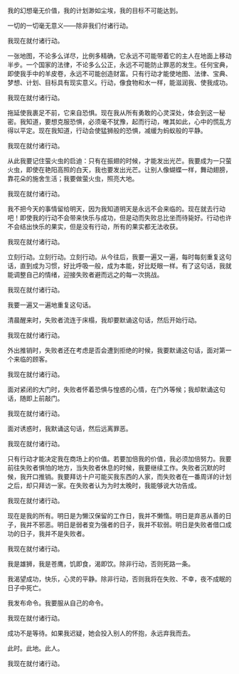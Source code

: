 我的幻想毫无价值，我的计划渺如尘埃，我的目标不可能达到。

一切的一切毫无意义——除非我们付诸行动。

我现在就付诸行动。

一张地图，不论多么详尽，比例多精确，它永远不可能带着它的主人在地面上移动半步。一个国家的法律，不论多么公正，永远不可能防止罪恶的发生。任何宝典，即使我手中的羊皮卷，永远不可能创造财富。只有行动才能使地图、法律、宝典、梦想、计划、目标具有现实意义。行动，像食物和水一样，能滋润我、使我成功。

我现在就付诸行动。

拖延使我裹足不前，它来自恐惧。现在我从所有勇敢的心灵深处，体会到这一秘密。我知道，要想克服恐惧，必须毫不犹豫，起而行动，唯其如此，心中的慌乱方得以平定。现在我知道，行动会使猛狮般的恐惧，减缓为蚂蚁般的平静。

我现在就付诸行动。

从此我要记住萤火虫的启迪：只有在振翅的时候，才能发出光芒。我要成为一只萤火虫，即使在艳阳高照的白天，我也要发出光芒。让别人像蝴蝶一样，舞动翅膀，靠花朵的施舍生活；我要做萤火虫，照亮大地。

我现在就付诸行动。

我不把今天的事情留给明天，因为我知道明天是永远不会来临的。现在就去行动吧！即使我的行动不会带来快乐与成功，但是动而失败总比坐而待毙好。行动也许不会结出快乐的果实，但是没有行动，所有的果实都无法收获。

我现在就付诸行动。

立刻行动。立刻行动。立刻行动。从今往后，我要一遍又一遍，每时每刻重复这句话，直到成为习惯，好比呼吸一般，成为本能，好比眨眼一样。有了这句话，我就能调整自己的情绪，迎接失败者避而远之的每一次挑战。

我现在就付诸行动。

我要一遍又一遍地重复这句话。

清晨醒来时，失败者流连于床榻，我却要默诵这句话，然后开始行动。

我现在就付诸行动。

外出推销时，失败者还在考虑是否会遭到拒绝的时候，我要默诵这句话，面对第一个来临的顾客。

我现在就付诸行动。

面对紧闭的大门时，失败者怀着恐惧与惶惑的心情，在门外等候；我却默诵这句话，随即上前敲门。

我现在就付诸行动。

面对诱惑时，我默诵这句话，然后远离罪恶。

我现在就付诸行动。

只有行动才能决定我在商场上的价值。若要加倍我的价值，我必须加倍努力。我要前往失败者惧怕的地方，当失败者休息的时候，我要继续工作。失败者沉默的时候，我开口推销。我要拜访十户可能买我东西的人家，而失败者在一番周详的计划之后，却只拜访一家。在失败者认为为时太晚时，我能够说大功告成。

我现在就付诸行动。

现在是我的所有。明日是为懒汉保留的工作日，我并不懒惰。明日是弃恶从善的日子，我并不邪恶。明日是弱者变为强者的日子，我并不软弱。明日是失败者借口成功的日子，我并不是失败者。

我现在就付诸行动。

我是雄狮，我是苍鹰，饥即食，渴即饮。除非行动，否则死路一条。

我渴望成功，快乐，心灵的平静。除非行动，否则我将在失败、不幸，夜不成眠的日子中死亡。

我发布命令。我要服从自己的命令。

我现在就付诸行动。

成功不是等待。如果我迟疑，她会投入别人的怀抱，永远弃我而去。

此时。此地。此人。

我现在就付诸行动。